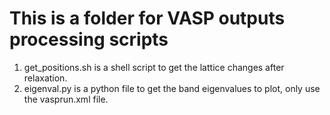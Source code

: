 # This is a folder for VASP outputs processing scripts
1. get_positions.sh is a shell script to get the lattice changes after relaxation.
2. eigenval.py is a python file to get the band eigenvalues to plot, only use the vasprun.xml file.
